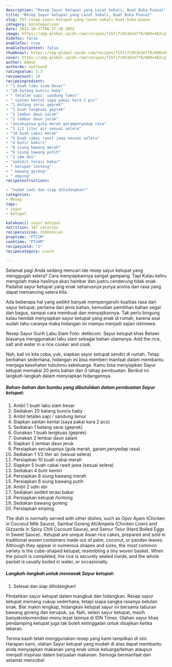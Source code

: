 ```yaml
---
description: "Resep Sayur ketupat yang Lezat Sekali, Buat Buka Puasa}"
title: "Resep Sayur ketupat yang Lezat Sekali, Buat Buka Puasa}"
slug: 267-resep-sayur-ketupat-yang-lezat-sekali-buat-buka-puasa
category: Uncategorized
date: 2022-10-27T06:37:30.205Z
image: https://img-global.cpcdn.com/recipes/f15fc7c851b3e770/680x482cq70/sayur-ketupat-foto-resep-utama.jpg
hideToc: false
enableToc: true
enableTocContent: false
thumbnail: https://img-global.cpcdn.com/recipes/f15fc7c851b3e770/680x482cq70/sayur-ketupat-foto-resep-utama.jpg
cover: https://img-global.cpcdn.com/recipes/f15fc7c851b3e770/680x482cq70/sayur-ketupat-foto-resep-utama.jpg
author: Admin
authorAv: notfound
ratingvalue: 3.3
reviewcount: 19
recipeingredient:
- "1 buah labu siam besar"
- "20 batang buncis baby"
- " tetalan sapi  sandung lamur"
- " santan kental saya pakai kara 2 pcs"
- "1 batang serai geprek"
- "1 buah lengkuas geprek"
- "2 lembar daun salam"
- "2 lembar daun jeruk"
- "secukupnya gula merah garampenyedap rasa"
- "1 1/2 liter air sesuai selera"
- "10 buah cabai merah"
- "5 buah cabai rawit jawa sesuai selera"
- "4 butir kemiri"
- "8 siung bawang merah"
- "6 siung bawang putih"
- "2 sdm ebi"
- "sedikit terasi bakar"
- " ketupat lontong"
- " bawang goreng"
- " emping"
recipeinstructions:

- "Sudah jadi dan siap dihidangkan!"
categories:
- Resep
tags:
- sayur
- ketupat

katakunci: sayur ketupat 
nutrition: 167 calories
recipecuisine: Indonesian
preptime: "PT21M"
cooktime: "PT44M"
recipeyield: "1"
recipecategory: Lunch

---
```



Selamat pagi Anda sedang mencari ide resep sayur ketupat yang menggugah selera? Cara menyiapkannya sangat gampang. Tapi Kalau keliru mengolah maka hasilnya akan hambar dan justru cenderung tidak enak. Padahal sayur ketupat yang enak seharusnya punya aroma dan rasa yang dapat memancing selera kita.


Ada beberapa hal yang sedikit banyak mempengaruhi kualitas rasa dari sayur ketupat, pertama dari jenis bahan, kemudian pemilihan bahan segar dan bagus, sampai cara membuat dan menyajikannya. Tak perlu bingung kalau hendak menyiapkan sayur ketupat yang enak di rumah, karena asal sudah tahu caranya maka hidangan ini mampu menjadi sajian istimewa.

Resep Sayur Gurih Labu Siam Foto: detikcom. Sayur ketupat khas Betawi biasanya menggunakan labu siam sebagai bahan utamanya. Add the rice, salt and water in a rice cooker and cook.


Nah, kali ini kita coba, yuk, siapkan sayur ketupat sendiri di rumah. Tetap berbahan sederhana, hidangan ini bisa memberi manfaat dalam membantu menjaga kesehatan tubuhmu sekeluarga. Kamu bisa menyiapkan Sayur ketupat memakai 20 jenis bahan dan 0 tahap pembuatan. Berikut ini langkah-langkah dalam menyiapkan hidangannya.

<!--inarticleads1-->

##### Bahan-bahan dan bumbu yang dibutuhkan dalam pembuatan Sayur ketupat:

1. Ambil 1 buah labu siam besar
1. Sediakan 20 batang buncis baby
1. Ambil  tetalan sapi / sandung lamur
1. Siapkan  santan kental (saya pakai kara 2 pcs)
1. Sediakan 1 batang serai (geprek)
1. Gunakan 1 buah lengkuas (geprek)
1. Gunakan 2 lembar daun salam
1. Siapkan 2 lembar daun jeruk
1. Persiapkan secukupnya (gula merah, garam,penyedap rasa)
1. Sediakan 1 1/2 liter air (sesuai selera)
1. Persiapkan 10 buah cabai merah
1. Siapkan 5 buah cabai rawit jawa (sesuai selera)
1. Sediakan 4 butir kemiri
1. Persiapkan 8 siung bawang merah
1. Persiapkan 6 siung bawang putih
1. Ambil 2 sdm ebi
1. Sediakan sedikit terasi bakar
1. Persiapkan  ketupat /lontong
1. Sediakan  bawang goreng
1. Persiapkan  emping


The dish is normally served with other dishes, such as Opor Ayam (Chicken in Coconut Milk Sauce), Sambal Goreng Ati/Ampela (Chicken Livers and Gizzards in Spicy Chili Cocount Sauce), and Semur Telur (Hard Boiled Eggs in Sweet Sauce).. Ketupat are unique Asian rice cakes, prepared and sold in traditional woven containers made out of palm, coconut, or pandan leaves. Although they appear in numerous shapes and sizes, the most common variety is the cube-shaped ketupat, resembling a tiny woven basket. When the pouch is completed, the rice is securely sealed inside, and the whole packet is usually boiled in water, or occasionally. 

<!--inarticleads2-->

##### Langkah-langkah untuk memasak Sayur ketupat:


1. Selesai dan siap dihidangkan!

Pindahkan sayur ketupat dalam mangkuk dan hidangkan. Resep sayur ketupat memang cukup sederhana, tetapi siapa sangka rasanya betulan enak. Biar makin lengkap, hidangkan ketupat sayur ini bersama taburan bawang goreng dan kerupuk, ya. Nah, selain sayur ketupat, masih banyakrekomendasi menu lezat lainnya di IDN Times. Olahan sayur khas pendamping ketupat juga tak boleh ketinggalan untuk disajikan ketika lebaran. 

Terima kasih telah menggunakan resep yang kami tampilkan di sini. Harapan kami, olahan Sayur ketupat yang mudah di atas dapat membantu anda menyiapkan makanan yang enak untuk keluarga/teman ataupun menjadi inspirasi dalam berjualan makanan. Semoga bermanfaat dan selamat mencoba!
